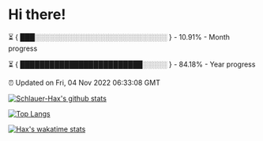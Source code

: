 # Hi there!

⏳ { ███░░░░░░░░░░░░░░░░░░░░░░░░░░░ } - 10.91% - Month progress

⏳ { █████████████████████████░░░░░ } - 84.18% - Year progress

⏰ Updated on Fri, 04 Nov 2022 06:33:08 GMT


[![Schlauer-Hax's github stats](https://github-readme-stats.vercel.app/api?username=Schlauer-Hax&show_icons=true&theme=dark&count_private=true)](https://github.com/Schlauer-Hax)


[![Top Langs](https://github-readme-stats.vercel.app/api/top-langs/?username=Schlauer-Hax&layout=compact&theme=dark)](https://github.com/Schlauer-Hax?tab=repositories)


[![Hax's wakatime stats](https://github-readme-stats.vercel.app/api/wakatime?username=Hax&theme=dark)](https://wakatime.com/@Hax)


